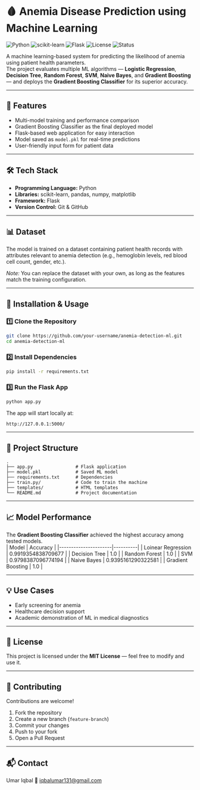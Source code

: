 # 🩸 Anemia Disease Prediction using Machine Learning

![Python](https://img.shields.io/badge/Python-3.8%2B-blue)
![scikit-learn](https://img.shields.io/badge/scikit--learn-ML-orange)
![Flask](https://img.shields.io/badge/Flask-web--framework-lightgrey)
![License](https://img.shields.io/badge/License-MIT-green)
![Status](https://img.shields.io/badge/Status-Active-success)

A machine learning-based system for predicting the likelihood of anemia using patient health parameters.  
The project evaluates multiple ML algorithms — **Logistic Regression**, **Decision Tree**, **Random Forest**, **SVM**, **Naive Bayes**, and **Gradient Boosting** — and deploys the **Gradient Boosting Classifier** for its superior accuracy.

---

## 📌 Features
- Multi-model training and performance comparison
- Gradient Boosting Classifier as the final deployed model
- Flask-based web application for easy interaction
- Model saved as `model.pkl` for real-time predictions
- User-friendly input form for patient data

---

## 🛠 Tech Stack
- **Programming Language:** Python  
- **Libraries:** scikit-learn, pandas, numpy, matplotlib  
- **Framework:** Flask  
- **Version Control:** Git & GitHub  

---

## 📊 Dataset
The model is trained on a dataset containing patient health records with attributes relevant to anemia detection (e.g., hemoglobin levels, red blood cell count, gender, etc.).

*Note:* You can replace the dataset with your own, as long as the features match the training configuration.

---

## 🚀 Installation & Usage

### 1️⃣ Clone the Repository
```bash
git clone https://github.com/your-username/anemia-detection-ml.git
cd anemia-detection-ml
```

### 2️⃣ Install Dependencies
```bash
pip install -r requirements.txt
```

### 3️⃣ Run the Flask App
```bash
python app.py
```

The app will start locally at:  
```
http://127.0.0.1:5000/
```

---

## 📂 Project Structure
```
.
├── app.py                # Flask application
├── model.pkl             # Saved ML model
├── requirements.txt      # Dependencies
├── train.py/             # Code to train the machine 
├── templates/            # HTML templates
└── README.md             # Project documentation
```

---

## 📈 Model Performance
The **Gradient Boosting Classifier** achieved the highest accuracy among tested models.  
| Model                | Accuracy |
|----------------------|----------|
| Loinear Regression   | 0.9919354838709677 |
| Decision Tree        | 1.0                |
| Random Forest        | 1.0                |
| SVM                  | 0.9798387096774194 |
| Naive Bayes          | 0.9395161290322581 |
| Gradient Boosting    | 1.0                |



---

## 💡 Use Cases
- Early screening for anemia
- Healthcare decision support
- Academic demonstration of ML in medical diagnostics

---

## 📜 License
This project is licensed under the **MIT License** — feel free to modify and use it.

---

## 🤝 Contributing
Contributions are welcome!  
1. Fork the repository  
2. Create a new branch (`feature-branch`)  
3. Commit your changes  
4. Push to your fork  
5. Open a Pull Request  

---

## 📬 Contact
Umar Iqbal
📧 iqbalumar131@gmail.com
